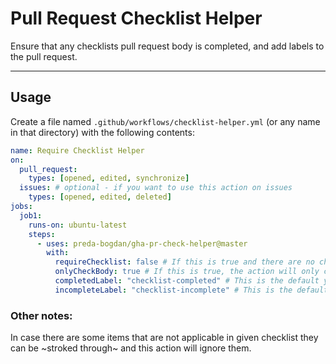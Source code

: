 # Pull Request Checklist Helper

Ensure that any checklists pull request body is completed, and add labels to the pull request.

---

## Usage

Create a file named `.github/workflows/checklist-helper.yml` (or any name in that directory) with the following contents:

```yaml
name: Require Checklist Helper
on:
  pull_request:
    types: [opened, edited, synchronize]
  issues: # optional - if you want to use this action on issues
    types: [opened, edited, deleted]
jobs:
  job1:
    runs-on: ubuntu-latest
    steps:
      - uses: preda-bogdan/gha-pr-check-helper@master
        with:
          requireChecklist: false # If this is true and there are no checklists detected, the action will fail
          onlyCheckBody: true # If this is true, the action will only check the body of the pull request, else comments will also trigger
          completedLabel: "checklist-completed" # This is the default you can use your own.
          incompleteLabel: "checklist-incomplete" # This is the default you can use your own.
```

### Other notes:
In case there are some items that are not applicable in given checklist they can be ~stroked through~ and this action will ignore them.


